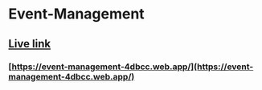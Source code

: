 # Event-Management

## [ Live link](https://event-management-4dbcc.web.app/)

### [https://event-management-4dbcc.web.app/](https://event-management-4dbcc.web.app/)

